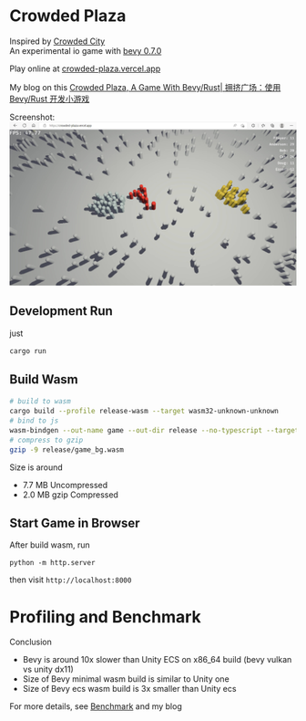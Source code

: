 # Crowded Plaza

Inspired by [Crowded City](https://crowdedcity.io)  
An experimental io game with [bevy 0.7.0](https://github.com/bevyengine/bevy)

Play online at [crowded-plaza.vercel.app](https://crowded-plaza.vercel.app/)

My blog on this [Crowded Plaza, A Game With Bevy/Rust| 拥挤广场：使用 Bevy/Rust 开发小游戏](http://ma-yidong.com/2022/07/26/crowded-plaza/)

Screenshot:
![screenshot](./imgs/screenshot.jpg)

## Development Run

just

```bash
cargo run
```

## Build Wasm

```bash
# build to wasm
cargo build --profile release-wasm --target wasm32-unknown-unknown
# bind to js
wasm-bindgen --out-name game --out-dir release --no-typescript --target web target/wasm32-unknown-unknown/release-wasm/crowded-plaza.wasm
# compress to gzip
gzip -9 release/game_bg.wasm
```

Size is around

- 7.7 MB Uncompressed
- 2.0 MB gzip Compressed

## Start Game in Browser

After build wasm, run

```
python -m http.server
```

then visit `http://localhost:8000`

# Profiling and Benchmark

Conclusion

- Bevy is around 10x slower than Unity ECS on x86_64 build (bevy vulkan vs unity dx11)
- Size of Bevy minimal wasm build is similar to Unity one
- Size of Bevy ecs wasm build is 3x smaller than Unity ecs

For more details, see [Benchmark](./BENCHMARK.md) and my blog
